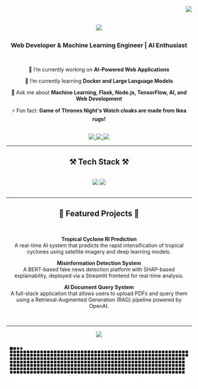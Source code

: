 <img align="right" src="https://visitor-badge.laobi.icu/badge?page_id=vishwab07.vishwab07" />

<!-- Tech Stack -->
<div align="center">

<h1 align="center">
    <img src="https://readme-typing-svg.herokuapp.com/?font=Righteous&size=35&center=true&vCenter=true&width=500&height=70&duration=4000&lines=Hi+There!+👋;+I'm+Vishwa+B!;" />
</h1>


<h3 align="center">Web Developer & Machine Learning Engineer | AI Enthusiast</h3>

<br/>

<div align="center">
 
 🔭 I’m currently working on **AI-Powered Web Applications**
 
 🌱 I’m currently learning **Docker and Large Language Models**

💬 Ask me about **Machine Learning, Flask, Node.js, TensorFlow, AI, and Web Development**

⚡ Fun fact: **Game of Thrones Night's Watch cloaks are made from Ikea rugs!**

</div>

<br/>

<div align="center"> 
  <a href="mailto:b.vishwa0786@gmail.com">
    <img src="https://img.shields.io/badge/Gmail-333333?style=for-the-badge&logo=gmail&logoColor=red" />
  </a>
  <a href="https://www.linkedin.com/in/vishwa-b-016476353/" target="_blank">
    <img src="https://img.shields.io/badge/LinkedIn-0077B5?style=for-the-badge&logo=linkedin&logoColor=white" />
  </a>
  <a href="https://drive.google.com/file/d/1v9Sg7deXTFLNgdP9Ua_ZXVFDMdZycJeE/view?usp=sharing" target="_blank">
     <img src="https://img.shields.io/badge/Resume-FF5722?style=for-the-badge&logo=todoist&logoColor=white" />
  </a>
</div>

 <hr/>
 
<h2 align="center">⚒️ Tech Stack ⚒️</h2>
<br/>
<div align="center">
    <img src="https://skillicons.dev/icons?i=react,html,css,bootstrap,vscode,github,figma,git,flask,mongodb" />
    <img src="https://skillicons.dev/icons?i=python,java,c,tensorflow,pytorch,keras,docker" />
</div>

<br/>
<hr/>

<h2 align="center">🚀 Featured Projects 🚀</h2>
<br/>

<p>
    <strong>Tropical Cyclone RI Prediction</strong><br/>
    A real-time AI system that predicts the rapid intensification of tropical cyclones using satellite imagery and deep learning models.
</p>

<p>
    <strong>Misinformation Detection System</strong><br/>
    A BERT-based fake news detection platform with SHAP-based explainability, deployed via a Streamlit frontend for real-time analysis.
</p>

<p>
    <strong>AI Document Query System</strong><br/>
    A full-stack application that allows users to upload PDFs and query them using a Retrieval-Augmented Generation (RAG) pipeline powered by OpenAI.
</p>



<br/>
<hr/>



<div align="center">
  <img src="https://github-readme-stats.vercel.app/api/top-langs/?username=technologyhell&theme=aura&hide_border=true&include_all_commits=true&count_private=true&layout=compact" width="36%" /> </br>
</div>

![snake gif](https://github.com/victorvishwa/victorvishwa/blob/output/github-snake-dark.svg)
